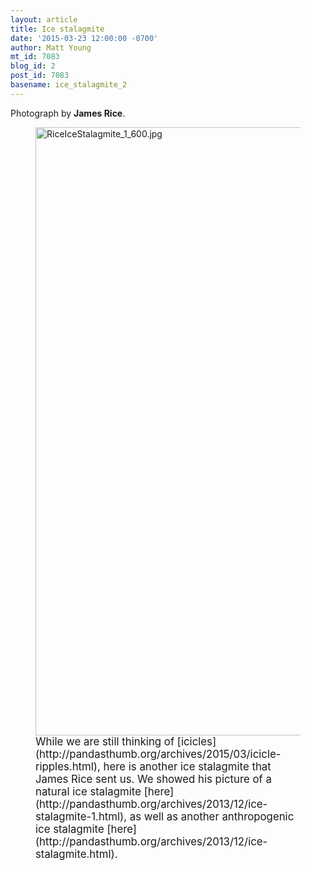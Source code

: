 ```yaml
---
layout: article
title: Ice stalagmite
date: '2015-03-23 12:00:00 -0700'
author: Matt Young
mt_id: 7083
blog_id: 2
post_id: 7083
basename: ice_stalagmite_2
---
```

Photograph by **James Rice**.

<figure>
<img src="/PT/uploads/2015/RiceIceStalagmite_1_600.jpg" alt="RiceIceStalagmite_1_600.jpg" width="600" height="973" />
<figcaption markdown="span">
<big>While we are still thinking of [icicles](http://pandasthumb.org/archives/2015/03/icicle-ripples.html), here is another ice stalagmite that James Rice sent us. We showed his picture of a natural ice stalagmite [here](http://pandasthumb.org/archives/2013/12/ice-stalagmite-1.html), as well as another anthropogenic ice stalagmite [here](http://pandasthumb.org/archives/2013/12/ice-stalagmite.html).</big>

</figcaption>
</figure>
